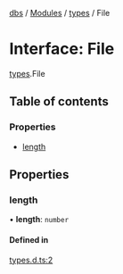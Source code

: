[dbs](../README.md) / [Modules](../modules.md) / [types](../modules/types.md) / File

# Interface: File

[types](../modules/types.md).File

## Table of contents

### Properties

- [length](types.File.md#length)

## Properties

### length

• **length**: `number`

#### Defined in

[types.d.ts:2](https://github.com/oceanprotocol/dbs.js/blob/5c4c168/src/types.d.ts#L2)
